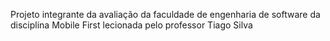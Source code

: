 Projeto integrante da avaliação da faculdade de engenharia de software da disciplina Mobile First lecionada pelo professor Tiago Silva






